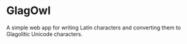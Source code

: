 # GlagOwl 

A simple web app for writing Latin characters and converting them to Glagolitic Unicode characters.
